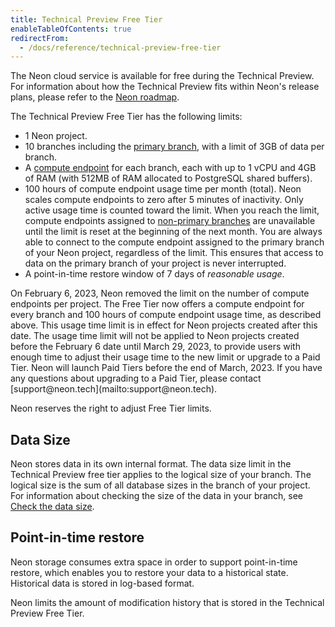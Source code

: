 ```yaml
---
title: Technical Preview Free Tier
enableTableOfContents: true
redirectFrom:
  - /docs/reference/technical-preview-free-tier
---
```


The Neon cloud service is available for free during the Technical Preview. For information about how the Technical Preview fits within Neon's release plans, please refer to the [Neon roadmap](/docs/reference/roadmap).

The Technical Preview Free Tier has the following limits:

- 1 Neon project.
- 10 branches including the [primary branch](/docs/reference/glossary#primary-branch), with a limit of 3GB of data per branch.
- A [compute endpoint](/docs/reference/glossary#compute-endpoint) for each branch, each with up to 1 vCPU and 4GB of RAM (with 512MB of RAM allocated to PostgreSQL shared buffers).
- 100 hours of compute endpoint usage time per month (total). Neon scales compute endpoints to zero after 5 minutes of inactivity. Only active usage time is counted toward the limit. When you reach the limit, compute endpoints assigned to [non-primary branches](/docs/reference/glossary#non-primary-branch) are unavailable until the limit is reset at the beginning of the next month. You are always able to connect to the compute endpoint assigned to the primary branch of your Neon project, regardless of the limit. This ensures that access to data on the primary branch of your project is never interrupted.
- A point-in-time restore window of 7 days of _reasonable usage_.

<Admonition type="note">
On February 6, 2023, Neon removed the limit on the number of compute endpoints per project. The Free Tier now offers a compute endpoint for every branch and 100 hours of compute endpoint usage time, as described above. This usage time limit is in effect for Neon projects created after this date. The usage time limit will not be applied to Neon projects created before the February 6 date until March 29, 2023, to provide users with enough time to adjust their usage time to the new limit or upgrade to a Paid Tier. Neon will launch Paid Tiers before the end of March, 2023. If you have any questions about upgrading to a Paid Tier, please contact [support@neon.tech](mailto:support@neon.tech).
</Admonition>

Neon reserves the right to adjust Free Tier limits.

## Data Size

Neon stores data in its own internal format. The data size limit in the Technical Preview free tier applies to the logical size of your branch. The logical size is the sum of all database sizes in the branch of your project. For information about checking the size of the data in your branch, see [Check the data size](/docs/manage/branches#check-the-data-size).

<a id="#point-in-time-reset/"></a>

## Point-in-time restore

Neon storage consumes extra space in order to support point-in-time restore, which enables you to restore your data to a historical state. Historical data is stored in log-based format.

Neon limits the amount of modification history that is stored in the Technical Preview Free Tier.
